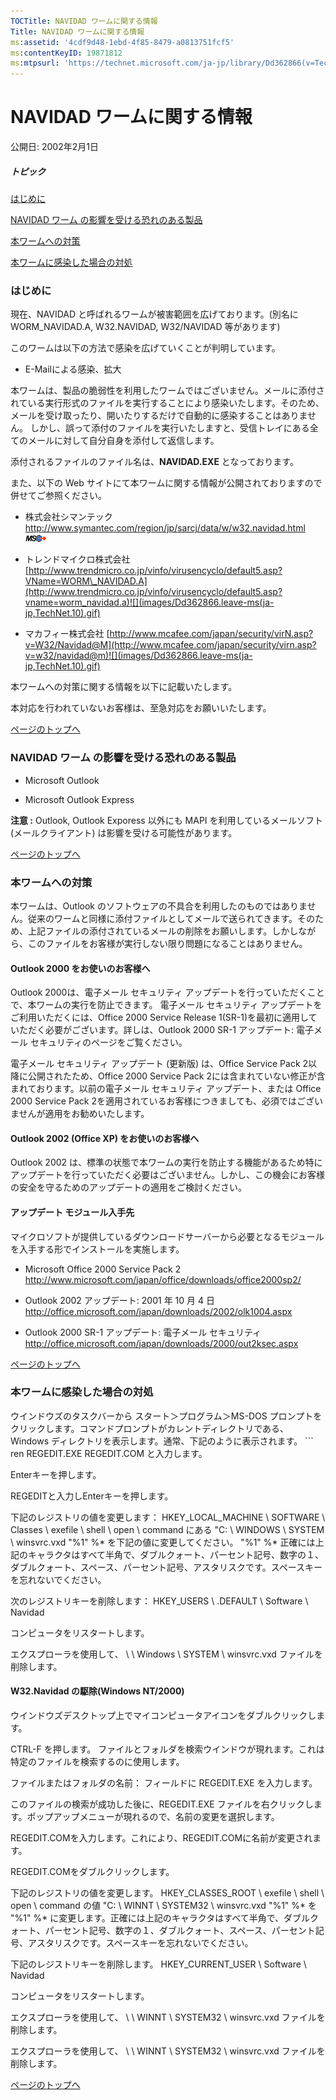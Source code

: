 ```yaml
---
TOCTitle: NAVIDAD ワームに関する情報
Title: NAVIDAD ワームに関する情報
ms:assetid: '4cdf9d48-1ebd-4f85-8479-a0813751fcf5'
ms:contentKeyID: 19871812
ms:mtpsurl: 'https://technet.microsoft.com/ja-jp/library/Dd362866(v=TechNet.10)'
---
```


NAVIDAD ワームに関する情報
==========================

公開日: 2002年2月1日

##### トピック

[](#edaa)[はじめに](#edaa)

[](#ecaa)[NAVIDAD ワーム の影響を受ける恐れのある製品](#ecaa)

[](#ebaa)[本ワームへの対策](#ebaa)

[](#eaaa)[本ワームに感染した場合の対処](#eaaa)

### はじめに

現在、NAVIDAD と呼ばれるワームが被害範囲を広げております。(別名に WORM\_NAVIDAD.A, W32.NAVIDAD, W32/NAVIDAD 等があります)

このワームは以下の方法で感染を広げていくことが判明しています。

-   E-Mailによる感染、拡大



本ワームは、製品の脆弱性を利用したワームではございません。メールに添付されている実行形式のファイルを実行することにより感染いたします。そのため、メールを受け取ったり、開いたりするだけで自動的に感染することはありません。 しかし、誤って添付のファイルを実行いたしますと、受信トレイにある全てのメールに対して自分自身を添付して返信します。

添付されるファイルのファイル名は、**NAVIDAD.EXE** となっております。

また、以下の Web サイトにて本ワームに関する情報が公開されておりますので併せてご参照ください。

-   株式会社シマンテック
    <http://www.symantec.com/region/jp/sarcj/data/w/w32.navidad.html>![](images/Dd362866.leave-ms(ja-jp,TechNet.10).gif)


-   トレンドマイクロ株式会社
    [http://www.trendmicro.co.jp/vinfo/virusencyclo/default5.asp?VName=WORM\_NAVIDAD.A](http://www.trendmicro.co.jp/vinfo/virusencyclo/default5.asp?vname=worm_navidad.a)![](images/Dd362866.leave-ms(ja-jp,TechNet.10).gif)


-   マカフィー株式会社
    [http://www.mcafee.com/japan/security/virN.asp?v=W32/Navidad@M](http://www.mcafee.com/japan/security/virn.asp?v=w32/navidad@m)![](images/Dd362866.leave-ms(ja-jp,TechNet.10).gif)



本ワームへの対策に関する情報を以下に記載いたします。

本対応を行われていないお客様は、至急対応をお願いいたします。

[](#mainsection)[ページのトップへ](#mainsection)

### NAVIDAD ワーム の影響を受ける恐れのある製品

-   Microsoft Outlook


-   Microsoft Outlook Express



**注意 :** Outlook, Outlook Exporess 以外にも MAPI を利用しているメールソフト(メールクライアント) は影響を受ける可能性があります。

[](#mainsection)[ページのトップへ](#mainsection)

### 本ワームへの対策

本ワームは、Outlook のソフトウェアの不具合を利用したのものではありません。従来のワームと同様に添付ファイルとしてメールで送られてきます。そのため、上記ファイルの添付されているメールの削除をお願いします。しかしながら、このファイルをお客様が実行しない限り問題になることはありません。

#### Outlook 2000 をお使いのお客様へ

Outlook 2000は、電子メール セキュリティ アップデートを行っていただくことで、本ワームの実行を防止できます。 電子メール セキュリティ アップデートをご利用いただくには、Office 2000 Service Release 1(SR-1)を最初に適用していただく必要がございます。詳しは、Outlook 2000 SR-1 アップデート: 電子メール セキュリティのページをご覧ください。

電子メール セキュリティ アップデート (更新版) は、Office Service Pack 2以降に公開されたため、Office 2000 Service Pack 2には含まれていない修正が含まれております。以前の電子メール セキュリティ アップデート、または Office 2000 Service Pack 2を適用されているお客様につきましても、必須ではございませんが適用をお勧めいたします。

#### Outlook 2002 (Office XP) をお使いのお客様へ

Outlook 2002 は、標準の状態で本ワームの実行を防止する機能があるため特にアップデートを行っていただく必要はございません。しかし、この機会にお客様の安全を守るためのアップデートの適用をご検討ください。

#### アップデート モジュール入手先

マイクロソフトが提供しているダウンロードサーバーから必要となるモジュールを入手する形でインストールを実施します。

-   Microsoft Office 2000 Service Pack 2
    <http://www.microsoft.com/japan/office/downloads/office2000sp2/>


-   Outlook 2002 アップデート: 2001 年 10 月 4 日
    <http://office.microsoft.com/japan/downloads/2002/olk1004.aspx>


-   Outlook 2000 SR-1 アップデート: 電子メール セキュリティ
    <http://office.microsoft.com/japan/downloads/2000/out2ksec.aspx>



[](#mainsection)[ページのトップへ](#mainsection)

### 本ワームに感染した場合の対処

ウインドウズのタスクバーから スタート＞プログラム＞MS-DOS プロンプトをクリックします。コマンドプロンプトがカレントディレクトリである、Windows ディレクトリを表示します。通常、下記のように表示されます。
        ```
ren REGEDIT.EXE REGEDIT.COM と入力します。

Enterキーを押します。

REGEDITと入力しEnterキーを押します。

下記のレジストリの値を変更します： HKEY\_LOCAL\_MACHINE \\ SOFTWARE \\ Classes \\ exefile \\ shell \\ open \\ command にある "C: \\ WINDOWS \\ SYSTEM \\ winsvrc.vxd "%1" %\* を下記の値に変更してください。 "%1" %\* 正確には上記のキャラクタはすべて半角で、ダブルクォート、パーセント記号、数字の１、ダブルクォート、スペース、パーセント記号、アスタリスクです。スペースキーを忘れないでください。

次のレジストリキーを削除します： HKEY\_USERS \\ .DEFAULT \\ Software \\ Navidad

コンピュータをリスタートします。

エクスプローラを使用して、 \\ \\ Windows \\ SYSTEM \\ winsvrc.vxd ファイルを削除します。

#### W32.Navidad の駆除(Windows NT/2000)

ウインドウズデスクトップ上でマイコンピュータアイコンをダブルクリックします。

CTRL-F を押します。 ファイルとフォルダを検索ウインドウが現れます。これは特定のファイルを検索するのに使用します。

ファイルまたはフォルダの名前： フィールドに REGEDIT.EXE を入力します。

このファイルの検索が成功した後に、REGEDIT.EXE ファイルを右クリックします。ポップアップメニューが現れるので、名前の変更を選択します。

REGEDIT.COMを入力します。これにより、REGEDIT.COMに名前が変更されます。

REGEDIT.COMをダブルクリックします。

下記のレジストリの値を変更します。 HKEY\_CLASSES\_ROOT \\ exefile \\ shell \\ open \\ command の値 "C: \\ WINNT \\ SYSTEM32 \\ winsvrc.vxd "%1" %\* を "%1" %\* に変更します。正確には上記のキャラクタはすべて半角で、ダブルクォート、パーセント記号、数字の１、ダブルクォート、スペース、パーセント記号、アスタリスクです。スペースキーを忘れないでください。

下記のレジストリキーを削除します。 HKEY\_CURRENT\_USER \\ Software \\ Navidad

コンピュータをリスタートします。

エクスプローラを使用して、 \\ \\ WINNT \\ SYSTEM32 \\ winsvrc.vxd ファイルを削除します。

エクスプローラを使用して、 \\ \\ WINNT \\ SYSTEM32 \\ winsvrc.vxd ファイルを削除します。

[](#mainsection)[ページのトップへ](#mainsection)
